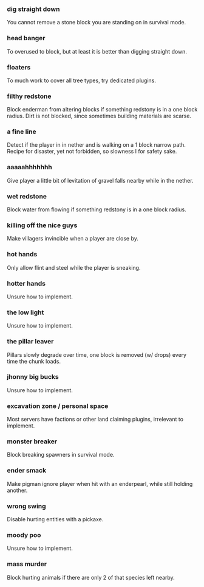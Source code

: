 ### dig straight down
You cannot remove a stone block you are standing on in survival mode.

### head banger
To overused to block, but at least it is better than digging straight down.

### floaters
To much work to cover all tree types, try dedicated plugins.

### filthy redstone
Block enderman from altering blocks if something redstony is in a one block radius.
Dirt is not blocked, since sometimes building materials are scarse.

### a fine line
Detect if the player in in nether and is walking on a 1 block narrow path.
Recipe for disaster, yet not forbidden, so slowness I for safety sake.

### aaaaahhhhhhh
Give player a little bit of levitation of gravel falls nearby while in the nether.

### wet redstone
Block water from flowing if something redstony is in a one block radius.

### killing off the nice guys
Make villagers invincible when a player are close by.

### hot hands
Only allow flint and steel while the player is sneaking.

### hotter hands
Unsure how to implement.

### the low light
Unsure how to implement.

### the pillar leaver
Pillars slowly degrade over time, one block is removed (w/ drops) every time the chunk loads.

### jhonny big bucks
Unsure how to implement.

### excavation zone / personal space
Most servers have factions or other land claiming plugins, irrelevant to implement.

### monster breaker
Block breaking spawners in survival mode.

### ender smack
Make pigman ignore player when hit with an enderpearl, while still holding another.

### wrong swing
Disable hurting entities with a pickaxe.

### moody poo
Unsure how to implement.

### mass murder
Block hurting animals if there are only 2 of that species left nearby.
